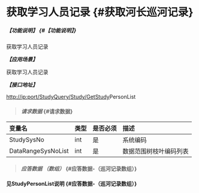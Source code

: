 # 获取学习人员记录 {#获取河长巡河记录}

##### _【功能说明】_ {#【功能说明】}

获取学习人员记录

_**【应用场景】**_

获取学习人员记录

_**【接口地址】**_

[http://ip:port/StudyQuery/](http://ip:port/HMQuery/PatrolRiver/GetPatrolRivers)[Study](http://ip:port/HMQuery/PatrolRiver/GetPatrolRivers)[/Get](http://ip:port/HMQuery/PatrolRiver/GetPatrolRivers)[Study](http://ip:port/HMQuery/PatrolRiver/GetPatrolRivers)PersonList

> #### _请求数据_ {#请求数据}

| 变量名 | 类型 | 是否必须 | 描述 |
| :--- | :--- | :--- | :--- |
| StudySysNo | int | 是 | 系统编码 |
| DataRangeSysNoList | int | 是 | 数据范围树枝叶编码列表 |



> #### _应答数据 （数组）_ {#应答数据-（巡河记录数组）}

#### 见StudyPersonList说明 {#应答数据-（巡河记录数组）}



